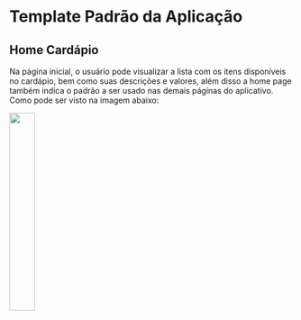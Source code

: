 # Template Padrão da Aplicação

## Home Cardápio
Na página inicial, o usuário pode visualizar a lista com os itens disponíveis no cardápio, bem como suas descrições e valores, além disso a home page também indica o padrão a ser usado nas demais páginas do aplicativo. Como pode ser visto na imagem abaixo: 

<img src="https://user-images.githubusercontent.com/103212087/236043231-1a0b554e-d6de-4fdd-bd42-91971c24980a.png" width=30% height=30%>
